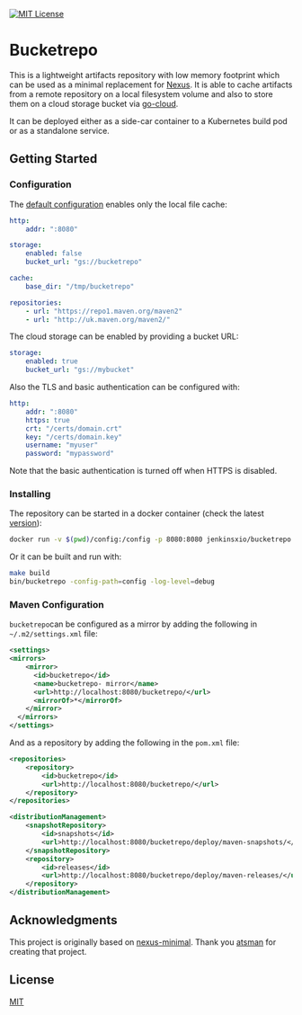 [![MIT License][license-image]][license-url]

# Bucketrepo

This is a lightweight artifacts repository with low memory footprint which can be used as a minimal replacement for 
[Nexus](https://www.sonatype.com/nexus-repository-sonatype). It is able to cache artifacts from a remote repository
on a local filesystem volume and also to store them on a cloud storage bucket via [go-cloud](https://github.com/google/go-cloud/).

It can be deployed either as a side-car container to a Kubernetes build pod or as a standalone service.

## Getting Started

### Configuration

The [default configuration](config/config.yaml) enables only the local file cache:
```YAML
http:
    addr: ":8080"

storage:
    enabled: false
    bucket_url: "gs://bucketrepo"

cache:
    base_dir: "/tmp/bucketrepo"

repositories:
    - url: "https://repo1.maven.org/maven2"
    - url: "http://uk.maven.org/maven2/"

```

The cloud storage can be enabled by providing a bucket URL:
```YAML
storage:
    enabled: true
    bucket_url: "gs://mybucket"
```

Also the TLS and basic authentication can be configured with:
```YAML
http:
    addr: ":8080"
    https: true
    crt: "/certs/domain.crt"
    key: "/certs/domain.key"
    username: "myuser"
    password: "mypassword"
```
Note that the basic authentication is turned off when HTTPS is disabled.

### Installing

The repository can be started in a docker container (check the latest [version](https://hub.docker.com/r/jenkinsxio/bucketrepo/tags)):
```bash
docker run -v $(pwd)/config:/config -p 8080:8080 jenkinsxio/bucketrepo:0.0.9 -config-path=/config
```

Or it can be built and run with:
```bash
make build
bin/bucketrepo -config-path=config -log-level=debug
```

### Maven Configuration

`bucketrepo`can be configured as a mirror by adding the following in `~/.m2/settings.xml` file:
```XML
<settings>
<mirrors>
    <mirror>
      <id>bucketrepo</id>
      <name>bucketrepo- mirror</name>
      <url>http://localhost:8080/bucketrepo/</url>
      <mirrorOf>*</mirrorOf>
    </mirror>
  </mirrors>
</settings>
```

And as a repository by adding the following in the `pom.xml` file:
```XML
<repositories>
    <repository>
        <id>bucketrepo</id>
        <url>http://localhost:8080/bucketrepo/</url>
    </repository>
</repositories>

<distributionManagement>
    <snapshotRepository>
        <id>snapshots</id>
        <url>http://localhost:8080/bucketrepo/deploy/maven-snapshots/</url>
    </snapshotRepository>
    <repository>
        <id>releases</id>
        <url>http://localhost:8080/bucketrepo/deploy/maven-releases/</url>
    </repository>
</distributionManagement>
```

## Acknowledgments

This project is originally based on [nexus-minimal](https://github.com/atsman/nexus-minimal). Thank you [atsman](https://github.com/atsman) for creating that project.

## License

[MIT](LICENSE)

[license-url]: LICENSE

[license-image]: https://img.shields.io/github/license/mashape/apistatus.svg

[capture]: capture.png
